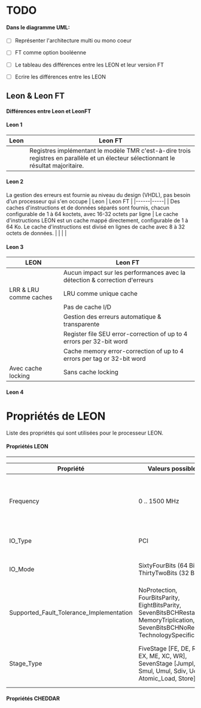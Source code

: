 # TODO

#### Dans le diagramme UML:
- [ ] Représenter l'architecture multi ou mono coeur
- [ ] FT comme option booléenne
- [ ] Le tableau des différences entre les LEON et leur version FT
- [ ] Ecrire les différences entre les LEON


## Leon & Leon FT

#### Différences entre Leon et LeonFT

#### Leon 1
| Leon | Leon FT |
|------|-----|
| | Registres implémentant le modèle TMR c'est-à-dire trois registres en parallèle et un électeur sélectionnant le résultat majoritaire. 

#### Leon 2
La gestion des erreurs est fournie au niveau du design (VHDL), pas besoin d'un processeur qui s'en occupe
| Leon | Leon FT |
|------|-----|
| Des caches d'instructions et de données séparés sont fournis, chacun configurable de 1 à 64 koctets, avec 16-32 octets par ligne  | Le cache d'instructions LEON est un cache mappé directement, configurable de 1 à 64 Ko. Le cache d'instructions est divisé en lignes de cache avec 8 à 32 octets de données. |
| | |


#### Leon 3
|LEON | Leon FT  |
|---|---|
|   | Aucun impact sur les performances avec la détection & correction d'erreurs   |
| LRR & LRU comme caches  | LRU comme unique cache   |
|   | Pas de cache I/D   |
|   | Gestion des erreurs automatique & transparente  |
|   | Register file SEU error-correction of up to 4 errors per 32-bit word |
|   | Cache memory error-correction of up to 4 errors per tag or 32-bit word |
| Avec cache locking | Sans cache locking |

#### Leon 4

# Propriétés de LEON

Liste des propriétés qui sont utilisées pour le processeur LEON.

#### Propriétés LEON
------------------------------------
| Propriété | Valeurs possibles  | Description  |
|---|---|---|
| Frequency | 0 .. 1500 MHz | Fréquence de la plateforme d'exécution (FPGA ou Asic Technologies, ...) |
| IO_Type  | PCI  | Définit le type du bus de transfert |
| IO_Mode | SixtyFourBits (64 Bits), ThirtyTwoBits (32 Bits) | La taille du bus de transfert de données |
| Supported_Fault_Tolerance_Implementation | NoProtection, FourBitsParity, EightBitsParity, SevenBitsBCHRestart, MemoryTriplication, SevenBitsBCHNoRestart, TechnologySpecific | Définit l'algorithme de correction d'érreurs à appliquer |
| Stage_Type | FiveStage [FE, DE, RA, EX, ME, XC, WR], SevenStage [Jumpl, Smul, Umul, Sdiv, Udiv, Atomic_Load, Store] | Définit le nombre d'opérations possibles par l'unité de calcul (FPU) |


#### Propriétés CHEDDAR
